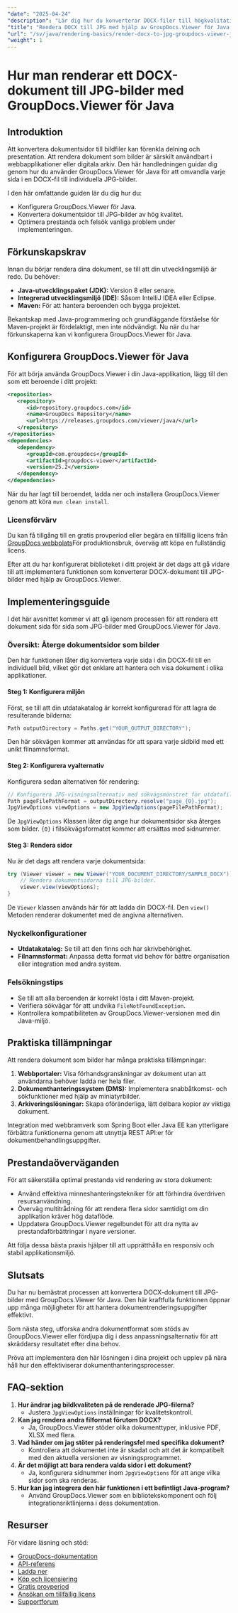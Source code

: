 ```yaml
---
"date": "2025-04-24"
"description": "Lär dig hur du konverterar DOCX-filer till högkvalitativa JPG-bilder med GroupDocs.Viewer för Java. Följ den här omfattande guiden för en smidig implementering."
"title": "Rendera DOCX till JPG med hjälp av GroupDocs.Viewer för Java steg-för-steg-guide"
"url": "/sv/java/rendering-basics/render-docx-to-jpg-groupdocs-viewer-java/"
"weight": 1
---
```


# Hur man renderar ett DOCX-dokument till JPG-bilder med GroupDocs.Viewer för Java

## Introduktion

Att konvertera dokumentsidor till bildfiler kan förenkla delning och presentation. Att rendera dokument som bilder är särskilt användbart i webbapplikationer eller digitala arkiv. Den här handledningen guidar dig genom hur du använder GroupDocs.Viewer för Java för att omvandla varje sida i en DOCX-fil till individuella JPG-bilder.

I den här omfattande guiden lär du dig hur du:
- Konfigurera GroupDocs.Viewer för Java.
- Konvertera dokumentsidor till JPG-bilder av hög kvalitet.
- Optimera prestanda och felsök vanliga problem under implementeringen.

## Förkunskapskrav
Innan du börjar rendera dina dokument, se till att din utvecklingsmiljö är redo. Du behöver:

- **Java-utvecklingspaket (JDK):** Version 8 eller senare.
- **Integrerad utvecklingsmiljö (IDE):** Såsom IntelliJ IDEA eller Eclipse.
- **Maven:** För att hantera beroenden och bygga projektet.

Bekantskap med Java-programmering och grundläggande förståelse för Maven-projekt är fördelaktigt, men inte nödvändigt. Nu när du har förkunskaperna kan vi konfigurera GroupDocs.Viewer för Java.

## Konfigurera GroupDocs.Viewer för Java
För att börja använda GroupDocs.Viewer i din Java-applikation, lägg till den som ett beroende i ditt projekt:

```xml
<repositories>
   <repository>
      <id>repository.groupdocs.com</id>
      <name>GroupDocs Repository</name>
      <url>https://releases.groupdocs.com/viewer/java/</url>
   </repository>
</repositories>
<dependencies>
   <dependency>
      <groupId>com.groupdocs</groupId>
      <artifactId>groupdocs-viewer</artifactId>
      <version>25.2</version>
   </dependency>
</dependencies>
```

När du har lagt till beroendet, ladda ner och installera GroupDocs.Viewer genom att köra `mvn clean install`.

### Licensförvärv
Du kan få tillgång till en gratis provperiod eller begära en tillfällig licens från [GroupDocs webbplats](https://purchase.groupdocs.com/temporary-license/)För produktionsbruk, överväg att köpa en fullständig licens.

Efter att du har konfigurerat biblioteket i ditt projekt är det dags att gå vidare till att implementera funktionen som konverterar DOCX-dokument till JPG-bilder med hjälp av GroupDocs.Viewer.

## Implementeringsguide
I det här avsnittet kommer vi att gå igenom processen för att rendera ett dokument sida för sida som JPG-bilder med GroupDocs.Viewer för Java. 

### Översikt: Återge dokumentsidor som bilder
Den här funktionen låter dig konvertera varje sida i din DOCX-fil till en individuell bild, vilket gör det enklare att hantera och visa dokument i olika applikationer.

#### Steg 1: Konfigurera miljön
Först, se till att din utdatakatalog är korrekt konfigurerad för att lagra de resulterande bilderna:

```java
Path outputDirectory = Paths.get("YOUR_OUTPUT_DIRECTORY");
```

Den här sökvägen kommer att användas för att spara varje sidbild med ett unikt filnamnsformat.

#### Steg 2: Konfigurera vyalternativ
Konfigurera sedan alternativen för rendering:

```java
// Konfigurera JPG-visningsalternativ med sökvägsmönstret för utdatafilen.
Path pageFilePathFormat = outputDirectory.resolve("page_{0}.jpg");
JpgViewOptions viewOptions = new JpgViewOptions(pageFilePathFormat);
```

De `JpgViewOptions` Klassen låter dig ange hur dokumentsidor ska återges som bilder. `{0}` i filsökvägsformatet kommer att ersättas med sidnummer.

#### Steg 3: Rendera sidor
Nu är det dags att rendera varje dokumentsida:

```java
try (Viewer viewer = new Viewer("YOUR_DOCUMENT_DIRECTORY/SAMPLE_DOCX")) {
    // Rendera dokumentsidorna till JPG-bilder.
    viewer.view(viewOptions);
}
```

De `Viewer` klassen används här för att ladda din DOCX-fil. Den `view()` Metoden renderar dokumentet med de angivna alternativen.

### Nyckelkonfigurationer
- **Utdatakatalog:** Se till att den finns och har skrivbehörighet.
- **Filnamnsformat:** Anpassa detta format vid behov för bättre organisation eller integration med andra system.

### Felsökningstips
- Se till att alla beroenden är korrekt lösta i ditt Maven-projekt.
- Verifiera sökvägar för att undvika `FileNotFoundException`.
- Kontrollera kompatibiliteten av GroupDocs.Viewer-versionen med din Java-miljö.

## Praktiska tillämpningar
Att rendera dokument som bilder har många praktiska tillämpningar:

1. **Webbportaler:** Visa förhandsgranskningar av dokument utan att användarna behöver ladda ner hela filer.
2. **Dokumenthanteringssystem (DMS):** Implementera snabbåtkomst- och sökfunktioner med hjälp av miniatyrbilder.
3. **Arkiveringslösningar:** Skapa oföränderliga, lätt delbara kopior av viktiga dokument.

Integration med webbramverk som Spring Boot eller Java EE kan ytterligare förbättra funktionerna genom att utnyttja REST API:er för dokumentbehandlingsuppgifter.

## Prestandaöverväganden
För att säkerställa optimal prestanda vid rendering av stora dokument:
- Använd effektiva minneshanteringstekniker för att förhindra överdriven resursanvändning.
- Överväg multitrådning för att rendera flera sidor samtidigt om din applikation kräver hög dataflöde.
- Uppdatera GroupDocs.Viewer regelbundet för att dra nytta av prestandaförbättringar i nyare versioner.

Att följa dessa bästa praxis hjälper till att upprätthålla en responsiv och stabil applikationsmiljö.

## Slutsats
Du har nu bemästrat processen att konvertera DOCX-dokument till JPG-bilder med GroupDocs.Viewer för Java. Den här kraftfulla funktionen öppnar upp många möjligheter för att hantera dokumentrenderingsuppgifter effektivt.

Som nästa steg, utforska andra dokumentformat som stöds av GroupDocs.Viewer eller fördjupa dig i dess anpassningsalternativ för att skräddarsy resultatet efter dina behov. 

Pröva att implementera den här lösningen i dina projekt och upplev på nära håll hur den effektiviserar dokumenthanteringsprocesser.

## FAQ-sektion
1. **Hur ändrar jag bildkvaliteten på de renderade JPG-filerna?**
   - Justera `JpgViewOptions` inställningar för kvalitetskontroll.
2. **Kan jag rendera andra filformat förutom DOCX?**
   - Ja, GroupDocs.Viewer stöder olika dokumenttyper, inklusive PDF, XLSX med flera.
3. **Vad händer om jag stöter på renderingsfel med specifika dokument?**
   - Kontrollera att dokumentet inte är skadat och att det är kompatibelt med den aktuella versionen av visningsprogrammet.
4. **Är det möjligt att bara rendera valda sidor i ett dokument?**
   - Ja, konfigurera sidnummer inom `JpgViewOptions` för att ange vilka sidor som ska renderas.
5. **Hur kan jag integrera den här funktionen i ett befintligt Java-program?**
   - Använd GroupDocs.Viewer som en bibliotekskomponent och följ integrationsriktlinjerna i dess dokumentation.

## Resurser
För vidare läsning och stöd:
- [GroupDocs-dokumentation](https://docs.groupdocs.com/viewer/java/)
- [API-referens](https://reference.groupdocs.com/viewer/java/)
- [Ladda ner](https://releases.groupdocs.com/viewer/java/)
- [Köp och licensiering](https://purchase.groupdocs.com/buy)
- [Gratis provperiod](https://releases.groupdocs.com/viewer/java/)
- [Ansökan om tillfällig licens](https://purchase.groupdocs.com/temporary-license/)
- [Supportforum](https://forum.groupdocs.com/c/viewer/9)